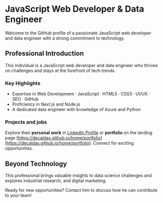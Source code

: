 # JavaScript Web Developer & Data Engineer

Welcome to the GitHub profile of a passionate JavaScript web developer and data engineer with a strong commitment to technology.

## Professional Introduction

This individual is a JavaScript web developer and data engineer who thrives on challenges and stays at the forefront of tech trends.

### Key Highlights

- Expertise in Web Development · JavaScript · HTML5 · CSS3 · UI/UX · SEO · GitHub
- Proficiency in Next.js and Node.js
- A dedicated data engineer with knowledge of Azure and Python

### Projects and jobs

Explore their **personal work** in [LinkedIn Profile](https://www.linkedin.com/in/deCaldas/details/projects/) or **portfolio** on the landing page [https://decaldas.github.io/home/portfolio](https://decaldas.github.io/home/portfolio): Connect for exciting opportunities.

## Beyond Technology

This professional brings valuable insights to data science challenges and explores industrial research, and digital marketing.

Ready for new opportunities? Contact him to discuss how he can contribute to your team!

